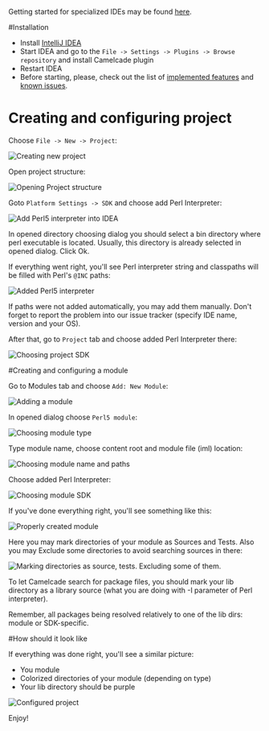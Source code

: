 Getting started for specialized IDEs may be found [here](https://github.com/hurricup/Perl5-IDEA/wiki/Getting-started:-specialized-IDEs-(PyCharm,-PHPStorm,-etc)).

#Installation
* Install [IntelliJ IDEA](https://www.jetbrains.com/idea/)
* Start IDEA and go to the `File -> Settings -> Plugins -> Browse repository` and install Camelcade plugin
* Restart IDEA
* Before starting, please, check out the list of [implemented features](https://github.com/hurricup/Perl5-IDEA/wiki/Implemented-features) and [known issues](https://github.com/hurricup/Perl5-IDEA/wiki/Known-issues).

# Creating and configuring project
Choose `File -> New -> Project`:

![Creating new project](https://github.com/hurricup/Perl5-IDEA/blob/master/images/gettingstarted/createproject.png)

Open project structure:

![Opening Project structure](https://github.com/hurricup/Perl5-IDEA/blob/master/images/gettingstarted/projectstructure.png)

Goto `Platform Settings -> SDK` and choose add Perl Interpreter:

![Add Perl5 interpreter into IDEA](https://github.com/hurricup/Perl5-IDEA/blob/master/images/gettingstarted/sdktype.png)

In opened directory choosing dialog you should select a bin directory where perl executable is located. Usually, this directory is already selected in opened dialog. Click Ok.

If everything went right, you'll see Perl interpreter string and classpaths will be filled with Perl's `@INC` paths:

![Added Perl5 interpreter](https://github.com/hurricup/Perl5-IDEA/blob/master/images/gettingstarted/sdkadded.png)

If paths were not added automatically, you may add them manually. Don't forget to report the problem into our issue tracker (specify IDE name, version and your OS).

After that, go to `Project` tab and choose added Perl Interpreter there:

![Choosing project SDK](https://github.com/hurricup/Perl5-IDEA/blob/master/images/gettingstarted/projectsdk.png)

#Creating and configuring a module

Go to Modules tab and choose `Add: New Module`:

![Adding a module](https://github.com/hurricup/Perl5-IDEA/blob/master/images/gettingstarted/newmodulestart.png)

In opened dialog choose `Perl5 module`:

![Choosing module type](https://github.com/hurricup/Perl5-IDEA/blob/master/images/gettingstarted/newmoduletype.png)

Type module name, choose content root and module file (iml) location:

![Choosing module name and paths](https://github.com/hurricup/Perl5-IDEA/blob/master/images/gettingstarted/newmoduledialog.png)

Choose added Perl Interpreter:

![Choosing module SDK](https://github.com/hurricup/Perl5-IDEA/blob/master/images/gettingstarted/newmodulesdk.png)

If you've done everything right, you'll see something like this:

![Properly created module](https://github.com/hurricup/Perl5-IDEA/blob/master/images/gettingstarted/createdmodule.png)

Here you may mark directories of your module as Sources and Tests. Also you may Exclude some directories to avoid searching sources in there:

![Marking directories as source, tests. Excluding some of them.](https://github.com/hurricup/Perl5-IDEA/blob/master/images/gettingstarted/marksources.png)

To let Camelcade search for package files, you should mark your lib directory as a library source (what you are doing with -I parameter of Perl interpreter). 

Remember, all packages being resolved relatively to one of the lib dirs: module or SDK-specific.

#How should it look like

If everything was done right, you'll see a similar picture:
* You module 
* Colorized directories of your module (depending on type)
* Your lib directory should be purple

![Configured project](https://github.com/hurricup/Perl5-IDEA/blob/master/images/gettingstarted/finalstep.png)

Enjoy!